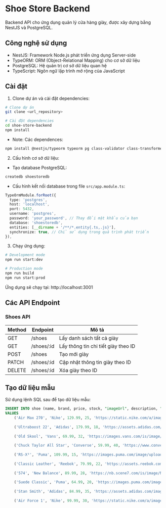 # Shoe Store Backend

Backend API cho ứng dụng quản lý cửa hàng giày, được xây dựng bằng NestJS và PostgreSQL.

## Công nghệ sử dụng

- NestJS: Framework Node.js phát triển ứng dụng Server-side
- TypeORM: ORM (Object-Relational Mapping) cho cơ sở dữ liệu
- PostgreSQL: Hệ quản trị cơ sở dữ liệu quan hệ
- TypeScript: Ngôn ngữ lập trình mở rộng của JavaScript

## Cài đặt

1. Clone dự án và cài đặt dependencies:

```bash
# Clone dự án
git clone <url_repository>

# Cài đặt dependencies
cd shoe-store-backend
npm install
```

- Note: Các dependences:
```bash
npm install @nestjs/typeorm typeorm pg class-validator class-transformer
```

2. Cấu hình cơ sở dữ liệu:

- Tạo database PostgreSQL:

```bash
createdb shoestoredb
```

- Cấu hình kết nối database trong file `src/app.module.ts`:

```typescript
TypeOrmModule.forRoot({
  type: 'postgres',
  host: 'localhost',
  port: 5432,
  username: 'postgres',
  password: 'your_password', // Thay đổi mật khẩu của bạn
  database: 'shoestoredb',
  entities: [__dirname + '/**/*.entity{.ts,.js}'],
  synchronize: true, // Chỉ sử dụng trong quá trình phát triển
}),
```

3. Chạy ứng dụng:

```bash
# Development mode
npm run start:dev

# Production mode
npm run build
npm run start:prod
```

Ứng dụng sẽ chạy tại: http://localhost:3001

## Các API Endpoint

### Shoes API

| Method | Endpoint        | Mô tả                                    |
|--------|----------------|------------------------------------------|
| GET    | /shoes         | Lấy danh sách tất cả giày                |
| GET    | /shoes/:id     | Lấy thông tin chi tiết giày theo ID      |
| POST   | /shoes         | Tạo mới giày                             |
| PATCH  | /shoes/:id     | Cập nhật thông tin giày theo ID          |
| DELETE | /shoes/:id     | Xóa giày theo ID                         |

## Tạo dữ liệu mẫu

Sử dụng lệnh SQL sau để tạo dữ liệu mẫu:

```sql
INSERT INTO shoe (name, brand, price, stock, "imageUrl", description, "isAvailable", "createdAt")
VALUES
    ('Air Max 270', 'Nike', 129.99, 25, 'https://static.nike.com/a/images/t_PDP_1280_v1/f_auto,q_auto:eco/skwgyqrbfzhu6uyeh0gg/air-max-270-shoes-V4DfZQ.png', 'Giày Nike Air Max 270 với đệm khí cao cấp mang lại sự thoải mái cả ngày.', true, CURRENT_TIMESTAMP),
    
    ('Ultraboost 22', 'Adidas', 179.99, 18, 'https://assets.adidas.com/images/h_840,f_auto,q_auto,fl_lossy,c_fill,g_auto/fbaf991a78bc4896a3e9ad7800abcec6_9366/Ultraboost_22_Shoes_Black_GZ0127_01_standard.jpg', 'Giày chạy bộ Adidas Ultraboost 22 với công nghệ Boost hoàn trả năng lượng.', true, CURRENT_TIMESTAMP),
    
    ('Old Skool', 'Vans', 69.99, 32, 'https://images.vans.com/is/image/VansEU/VN000D3HY28-HERO?$583x583$', 'Giày trượt ván Vans Old Skool cổ điển với thiết kế biểu tượng và độ bền cao.', true, CURRENT_TIMESTAMP),
    
    ('Chuck Taylor All Star', 'Converse', 59.99, 40, 'https://www.converse.com/dw/image/v2/BCZC_PRD/on/demandware.static/-/Sites-cnv-master-catalog/default/dw7a3cbd1c/images/a_107/M9160_A_107X1.jpg', 'Giày Converse Chuck Taylor All Star cao cổ với thiết kế vượt thời gian.', true, CURRENT_TIMESTAMP),
    
    ('RS-X³', 'Puma', 109.99, 15, 'https://images.puma.com/image/upload/f_auto,q_auto,b_rgb:fafafa,w_2000,h_2000/global/373308/06/sv01/fnd/PNA/fmt/png/RS-X%C2%B3-Puzzle-Men%27s-Sneakers', 'Giày thể thao Puma RS-X³ với thiết kế retro chunky và công nghệ Running System.', true, CURRENT_TIMESTAMP),
    
    ('Classic Leather', 'Reebok', 79.99, 22, 'https://assets.reebok.com/images/h_840,f_auto,q_auto:sensitive,fl_lossy,c_fill,g_auto/e21e6ce4dc0f43c89688a8be0105954c_9366/Classic_Leather_Shoes_White_49799_01_standard.jpg', 'Giày Reebok Classic Leather với chất liệu da cao cấp và thiết kế tối giản.', true, CURRENT_TIMESTAMP),
    
    ('574', 'New Balance', 89.99, 28, 'https://nb.scene7.com/is/image/NB/ml574evg_nb_02_i?$pdpflexf2$&wid=440&hei=440', 'Giày New Balance 574 cổ điển với đệm ENCAP mang lại sự thoải mái và ổn định.', true, CURRENT_TIMESTAMP),
    
    ('Suede Classic', 'Puma', 64.99, 20, 'https://images.puma.com/image/upload/f_auto,q_auto,b_rgb:fafafa,w_750,h_750/global/374915/01/sv01/fnd/IND/fmt/png/Suede-Classic-XXI-Men%27s-Sneakers', 'Giày Puma Suede Classic với chất liệu da lộn cao cấp và phong cách retro.', true, CURRENT_TIMESTAMP),
    
    ('Stan Smith', 'Adidas', 84.99, 35, 'https://assets.adidas.com/images/h_840,f_auto,q_auto,fl_lossy,c_fill,g_auto/68ae7ea7849b43eca70aac1e00f5146d_9366/Stan_Smith_Shoes_White_FX5502_01_standard.jpg', 'Giày tennis Adidas Stan Smith với thiết kế tối giản và chất liệu da cao cấp.', true, CURRENT_TIMESTAMP),
    
    ('Air Force 1', 'Nike', 99.99, 30, 'https://static.nike.com/a/images/t_PDP_1280_v1/f_auto,q_auto:eco/b7d9211c-26e7-431a-ac24-b0540fb3c00f/air-force-1-07-shoes-p7cQrS.png', 'Giày Nike Air Force 1 biểu tượng với thiết kế không bao giờ lỗi thời.', true, CURRENT_TIMESTAMP);
```

